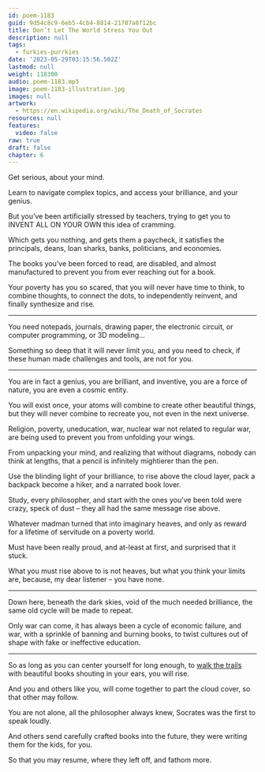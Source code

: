 ```yaml
---
id: poem-1183
guid: 9d54c8c9-6eb5-4cb4-8814-21787a8f12bc
title: Don’t Let The World Stress You Out
description: null
tags:
  - furkies-purrkies
date: '2023-05-29T03:15:56.502Z'
lastmod: null
weight: 118300
audio: poem-1183.mp3
image: poem-1183-illustration.jpg
images: null
artwork:
  - https://en.wikipedia.org/wiki/The_Death_of_Socrates
resources: null
features:
  video: false
raw: true
draft: false
chapter: 6
---
```


Get serious,
about your mind.

Learn to navigate complex topics,
and access your brilliance, and your genius.

But you’ve been artificially stressed by teachers,
trying to get you to INVENT ALL ON YOUR OWN this idea of cramming.

Which gets you nothing, and gets them a paycheck,
it satisfies the principals, deans, loan sharks, banks, politicians, and economies.

The books you’ve been forced to read, are disabled,
and almost manufactured to prevent you from ever reaching out for a book.

Your poverty has you so scared, that you will never have time to think,
to combine thoughts, to connect the dots, to independently reinvent, and finally synthesize and rise.

---

You need notepads, journals, drawing paper,
the electronic circuit, or computer programming, or 3D modeling…

Something so deep that it will never limit you,
and you need to check, if these human made challenges and tools, are not for you.

---

You are in fact a genius, you are brilliant, and inventive,
you are a force of nature, you are even a cosmic entity.

You will exist once, your atoms will combine to create other beautiful things,
but they will never combine to recreate you, not even in the next universe.

Religion, poverty, uneducation, war, nuclear war not related to regular war,
are being used to prevent you from unfolding your wings.

From unpacking your mind, and realizing that without diagrams,
nobody can think at lengths, that a pencil is infinitely mightierer than the pen.

Use the blinding light of your brilliance, to rise above the cloud layer,
pack a backpack become a hiker, and a narrated book lover.

Study, every philosopher, and start with the ones you’ve been told were crazy,
speck of dust – they all had the same message rise above.

Whatever madman turned that into imaginary heaves,
and only as reward for a lifetime of servitude on a poverty world.

Must have been really proud, and at-least at first,
and surprised that it stuck.

What you must rise above to is not heaves,
but what you think your limits are, because, my dear listener – you have none.

---

Down here, beneath the dark skies,
void of the much needed brilliance, the same old cycle will be made to repeat.

Only war can come, it has always been a cycle of economic failure, and war,
with a sprinkle of banning and burning books, to twist cultures out of shape with fake or ineffective education.

---

So as long as you can center yourself for long enough,
to [walk the trails][1] with beautiful books shouting in your ears, you will rise.

And you and others like you,
will come together to part the cloud cover, so that other may follow.

You are not alone, all the philosopher always knew,
Socrates was the first to speak loudly.

And others send carefully crafted books into the future,
they were writing them for the kids, for you.

So that you may resume,
where they left off, and fathom more.

[1]: https://www.youtube.com/watch?v=F9n1F1JupY8

